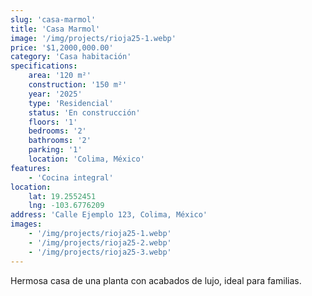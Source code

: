 ```yaml
---
slug: 'casa-marmol'
title: 'Casa Marmol'
image: '/img/projects/rioja25-1.webp'
price: '$1,2000,000.00'
category: 'Casa habitación'
specifications:
    area: '120 m²'
    construction: '150 m²'
    year: '2025'
    type: 'Residencial'
    status: 'En construcción'
    floors: '1'
    bedrooms: '2'
    bathrooms: '2'
    parking: '1'
    location: 'Colima, México'
features:
    - 'Cocina integral'
location:
    lat: 19.2552451
    lng: -103.6776209
address: 'Calle Ejemplo 123, Colima, México'
images:
    - '/img/projects/rioja25-1.webp'
    - '/img/projects/rioja25-2.webp'
    - '/img/projects/rioja25-3.webp'
---
```


Hermosa casa de una planta con acabados de lujo, ideal para familias.
